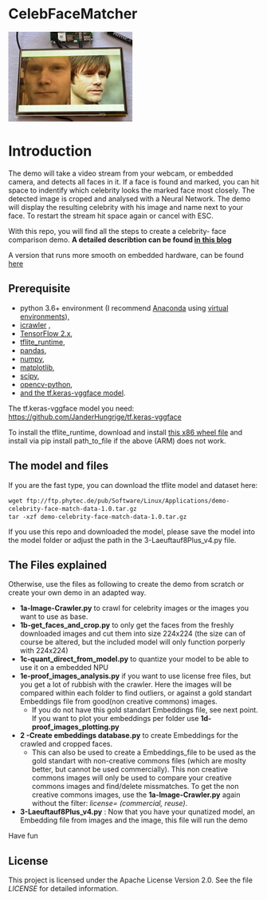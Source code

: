 # CelebFaceMatcher


![alt text](https://github.com/JanderHungrige/CelebFaceMatcher/blob/master/jandemo.png?raw=true)

# Introduction 

The demo will take a video stream from your webcam, or embedded camera, and detects all faces in it. If a face is found and marked, you can hit space to indentify which celebrity looks the marked face most closely. The detected image is croped and analysed with a Neural Network. The demo will display the resulting celebrity with his image and name next to your face. To restart the stream hit space again or cancel with ESC.

With this repo, you will find all the steps to create a celebrity- face comparison demo. **A detailed describtion can be found [in this blog](https://janwerth.medium.com/1e4e9de660cc?source=friends_link&sk=c938b9ebfd55f8dec0b486ca746df763)**

A version that runs more smooth on embedded hardware, can be found [here](https://github.com/phytec/demo-celebrity-face-match)

## Prerequisite

* python 3.6+ environment (I recommend [Anaconda](https://www.anaconda.com/) using [virtual environments](https://docs.conda.io/projects/conda/en/latest/user-guide/tasks/manage-environments.html)),
* [icrawler](https://pypi.org/project/icrawler/) , 
* [TensorFlow 2.x](https://pypi.org/project/tensorflow/),
* [tflite_runtime](https://pypi.org/project/tflite/),
* [pandas](https://pypi.org/project/pandas/),
* [numpy](https://pypi.org/project/numpy/),
* [matplotlib](https://pypi.org/project/matplotlib/), 
* [scipy](https://pypi.org/project/scipy/), 
* [opencv-python](https://pypi.org/project/opencv-python/),
* [and the tf.keras-vggface model](https://github.com/JanderHungrige/tf.keras-vggface).

The tf.keras-vggface model you need: https://github.com/JanderHungrige/tf.keras-vggface

To install the tflite_runtime, download and install [this x86 wheel file](https://github.com/google-coral/pycoral/releases/download/release-frogfish/tflite_runtime-2.5.0-cp36-cp36m-linux_x86_64.whl) and install via pip install path_to_file if the above (ARM) does not work.

## The model and files 
If you are the fast type, you can download the tflite model and dataset here:
```
wget ftp://ftp.phytec.de/pub/Software/Linux/Applications/demo-celebrity-face-match-data-1.0.tar.gz
tar -xzf demo-celebrity-face-match-data-1.0.tar.gz
```

If you use this repo and downloaded the model, please save the model into the model folder or adjust the path in the 3-Laeuftauf8Plus_v4.py file. 

## The Files explained
Otherwise, use the files as following to create the demo from scratch or create your own demo in an adapted way.

* **1a-Image-Crawler.py** to crawl for celebrity images or the images you want to use as base. 
* **1b-get_faces_and_crop.py** to only get the faces from the freshly downloaded images and cut them into size 224x224 (the size can of course be altered, but the included model will only function porperly with 224x224)
* **1c-quant_direct_from_model.py** to quantize your model to be able to use it on a embedded NPU
* **1e-proof_images_analysis.py** if you want to use license free files, but you get a lot of rubbish with the crawler. Here the images will be compared within each folder to find outliers, or against a gold standart Embeddings file from good(non creative commons) images. 
  * If you do not have this gold standart Embeddings file, see next point. If you want to plot your embeddings per folder use **1d-proof_images_plotting.py**
* **2 -Create embeddings database.py** to create Embeddings for the crawled and cropped faces. 
  * This can also be used to create a Embeddings_file to be used as the gold standart with non-creative commons files (which are moslty better, but cannot be used commercially). This non creative commons images will only be used to compare your creative commons images and find/delete missmatches. To get the non creative commons images, use the **1a-Image-Crawler.py** again without the filter: *license= (commercial, reuse)*.
* **3-Laeuftauf8Plus_v4.py** : Now that you have your qunatized model, an Embedding file from images and the image, this file will run the demo


Have fun

## License
This project is licensed under the Apache License Version 2.0. See the file *LICENSE* for detailed information.
